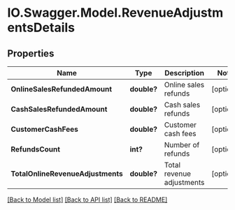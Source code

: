 # IO.Swagger.Model.RevenueAdjustmentsDetails
## Properties

Name | Type | Description | Notes
------------ | ------------- | ------------- | -------------
**OnlineSalesRefundedAmount** | **double?** | Online sales refunds | [optional] 
**CashSalesRefundedAmount** | **double?** | Cash sales refunds | [optional] 
**CustomerCashFees** | **double?** | Customer cash fees | [optional] 
**RefundsCount** | **int?** | Number of refunds | [optional] 
**TotalOnlineRevenueAdjustments** | **double?** | Total revenue adjustments | [optional] 

[[Back to Model list]](../README.md#documentation-for-models) [[Back to API list]](../README.md#documentation-for-api-endpoints) [[Back to README]](../README.md)

